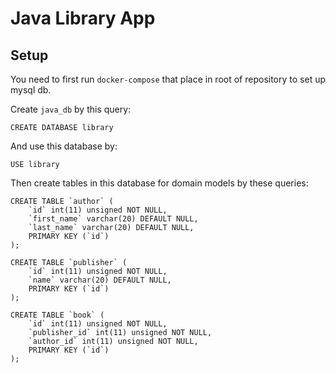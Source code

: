 # Java Library App

## Setup

You need to first run `docker-compose` that place in root of repository to set up mysql db.

Create `java_db` by this query:

```mysql
CREATE DATABASE library
```

And use this database by:
```mysql
USE library
```

Then create tables in this database for domain models by these queries:

```mysql
CREATE TABLE `author` (
    `id` int(11) unsigned NOT NULL,
    `first_name` varchar(20) DEFAULT NULL,
    `last_name` varchar(20) DEFAULT NULL,
    PRIMARY KEY (`id`)
);
```

```mysql
CREATE TABLE `publisher` (
    `id` int(11) unsigned NOT NULL,
    `name` varchar(20) DEFAULT NULL,
    PRIMARY KEY (`id`)
);
```

```mysql
CREATE TABLE `book` (
    `id` int(11) unsigned NOT NULL,
    `publisher_id` int(11) unsigned NOT NULL,
    `author_id` int(11) unsigned NOT NULL,
    PRIMARY KEY (`id`)
);
```
